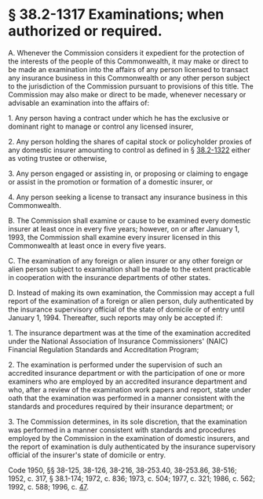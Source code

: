 # § 38.2-1317 Examinations; when authorized or required.

<p>A. Whenever the Commission considers it expedient for the protection of the interests of the people of this Commonwealth, it may make or direct to be made an examination into the affairs of any person licensed to transact any insurance business in this Commonwealth or any other person subject to the jurisdiction of the Commission pursuant to provisions of this title. The Commission may also make or direct to be made, whenever necessary or advisable an examination into the affairs of:</p><p>1. Any person having a contract under which he has the exclusive or dominant right to manage or control any licensed insurer,</p><p>2. Any person holding the shares of capital stock or policyholder proxies of any domestic insurer amounting to control as defined in § <a href='http://law.lis.virginia.gov/vacode/38.2-1322/'>38.2-1322</a> either as voting trustee or otherwise,</p><p>3. Any person engaged or assisting in, or proposing or claiming to engage or assist in the promotion or formation of a domestic insurer, or</p><p>4. Any person seeking a license to transact any insurance business in this Commonwealth.</p><p>B. The Commission shall examine or cause to be examined every domestic insurer at least once in every five years; however, on or after January 1, 1993, the Commission shall examine every insurer licensed in this Commonwealth at least once in every five years.</p><p>C. The examination of any foreign or alien insurer or any other foreign or alien person subject to examination shall be made to the extent practicable in cooperation with the insurance departments of other states.</p><p>D. Instead of making its own examination, the Commission may accept a full report of the examination of a foreign or alien person, duly authenticated by the insurance supervisory official of the state of domicile or of entry until January 1, 1994. Thereafter, such reports may only be accepted if:</p><p>1. The insurance department was at the time of the examination accredited under the National Association of Insurance Commissioners' (NAIC) Financial Regulation Standards and Accreditation Program;</p><p>2. The examination is performed under the supervision of such an accredited insurance department or with the participation of one or more examiners who are employed by an accredited insurance department and who, after a review of the examination work papers and report, state under oath that the examination was performed in a manner consistent with the standards and procedures required by their insurance department; or</p><p>3. The Commission determines, in its sole discretion, that the examination was performed in a manner consistent with standards and procedures employed by the Commission in the examination of domestic insurers, and the report of examination is duly authenticated by the insurance supervisory official of the insurer's state of domicile or entry.</p><p>Code 1950, §§ 38-125, 38-126, 38-216, 38-253.40, 38-253.86, 38-516; 1952, c. 317, § 38.1-174; 1972, c. 836; 1973, c. 504; 1977, c. 321; 1986, c. 562; 1992, c. 588; 1996, c. <a href='http://lis.virginia.gov/cgi-bin/legp604.exe?961+ful+CHAP0047'>47</a>.</p>